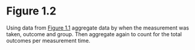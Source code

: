 # Figure 1.2 
Using data from [Figure 1.1](https://raw.githubusercontent.com/MayaGans/tidyblocks-1/openintrostats/data/openintrostats/Figure_1_1.csv) aggregate data by when the measurement was taken, outcome and group. Then aggregate again to count for the total  outcomes per measurement time.
